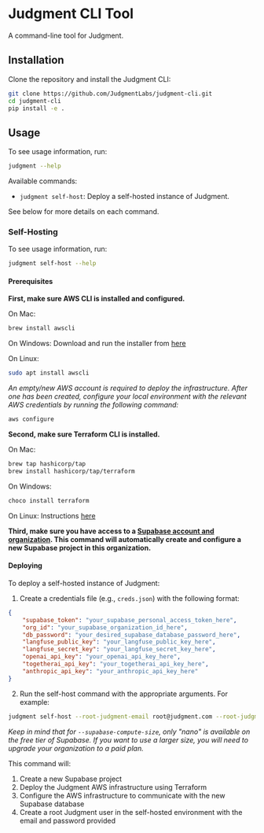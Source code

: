 # Judgment CLI Tool

A command-line tool for Judgment.

## Installation

Clone the repository and install the Judgment CLI:
```bash
git clone https://github.com/JudgmentLabs/judgment-cli.git
cd judgment-cli
pip install -e .
```

## Usage

To see usage information, run:
```bash
judgment --help
```

Available commands:
- `judgment self-host`: Deploy a self-hosted instance of Judgment.

See below for more details on each command.

### Self-Hosting

To see usage information, run:
```bash
judgment self-host --help
```

#### Prerequisites

**First, make sure AWS CLI is installed and configured.**

On Mac:
```bash
brew install awscli
```

On Windows:
Download and run the installer from [here](https://awscli.amazonaws.com/AWSCLIV2.msi)

On Linux:
```bash
sudo apt install awscli
```

*An empty/new AWS account is required to deploy the infrastructure. After one has been created, configure your local environment with the relevant AWS credentials by running the following command:*
```bash
aws configure
```

**Second, make sure Terraform CLI is installed.**

On Mac:
```bash
brew tap hashicorp/tap
brew install hashicorp/tap/terraform
```

On Windows:
```bash
choco install terraform
```

On Linux:
Instructions [here](https://developer.hashicorp.com/terraform/tutorials/aws-get-started/install-cli)

**Third, make sure you have access to a [Supabase account and organization](https://supabase.com/dashboard/sign-in?returnTo=%2Fprojects). This command will automatically create and configure a new Supabase project in this organization.**

#### Deploying

To deploy a self-hosted instance of Judgment:

1. Create a credentials file (e.g., `creds.json`) with the following format:
```json
{
    "supabase_token": "your_supabase_personal_access_token_here",
    "org_id": "your_supabase_organization_id_here",
    "db_password": "your_desired_supabase_database_password_here",
    "langfuse_public_key": "your_langfuse_public_key_here",
    "langfuse_secret_key": "your_langfuse_secret_key_here",
    "openai_api_key": "your_openai_api_key_here",
    "togetherai_api_key": "your_togetherai_api_key_here",
    "anthropic_api_key": "your_anthropic_api_key_here"
}
```

2. Run the self-host command with the appropriate arguments. For example:
```bash
judgment self-host --root-judgment-email root@judgment.com --root-judgment-password password --creds-file creds.json --supabase-compute-size nano
```
*Keep in mind that for `--supabase-compute-size`, only "nano" is available on the free tier of Supabase. If you want to use a larger size, you will need to upgrade your organization to a paid plan.*

This command will:
1. Create a new Supabase project
2. Deploy the Judgment AWS infrastructure using Terraform
3. Configure the AWS infrastructure to communicate with the new Supabase database
4. Create a root Judgment user in the self-hosted environment with the email and password provided